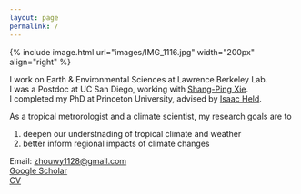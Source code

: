 ```yaml
---
layout: page
permalink: /
---
```


{% include image.html url="images/IMG_1116.jpg" width="200px" align="right" %}

I work on Earth & Environmental Sciences at Lawrence Berkeley Lab.   
I was a Postdoc at UC San Diego, working with [Shang-Ping Xie].   
I completed my PhD at Princeton University, advised by [Isaac Held]. 

As a tropical metrorologist and a climate scientist, my research goals are to    
1) deepen our understnading of tropical climate and weather     
2) better inform regional impacts of climate changes

Email: zhouwy1128@gmail.com    
[Google Scholar]      
[CV]

[Shang-Ping Xie]: http://scrippsscholars.ucsd.edu/sxie/
[Isaac Held]: https://www.gfdl.noaa.gov/isaac-held-homepage/
[Google Scholar]: https://scholar.google.com/citations?user=qlLj08YAAAAJ&hl=e
[CV]: http://github.com/wenyuz/wenyuz.github.io/blob/master/CV.pdf?raw=true

